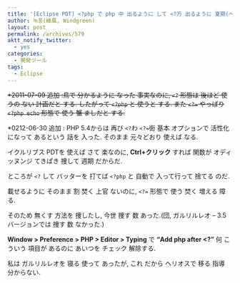 ```yaml
---
title: '[Eclipse PDT] <?php で php 中 出るように して <?万 出るように 夏期(ヘリオス &#8211; 3.6バージョンだけ なり)'
author: 녹풍(綠風, Windgreen)
layout: post
permalink: /archives/579
aktt_notify_twitter:
  - yes
categories:
  - 開発ツール
tags:
  - Eclipse
---
```

<del datetime="2012-06-29T15:14:03+00:00">*2011-07-09 追加 :鳥で 分かるように なった 事実なのに, <code>&lt;?</code> 形態は 後ほど 使うの ない 計画だと する. したがって <code>&lt;?php</code> と 使うと する. また <code>&lt;?=</code> やっぱり <code>&lt;?php echo</code> 形態で 使う 蟹 ましだと する.</del>

*0212-06-30 追加 : PHP 5.4からは 再び `<?`わ `<?=`街 基本 オプションで 活性化になって あるという 話を 入った. そのまま 元々どおり 使えば なる.

イクルリブス PDTを 使えば さて 楽なのに, **Ctrl+クリック** すれば 関数が オディッヌンジ てきぱき 捜して 週期 だからだ.

ところが `<?` して バッターを 打てば `<?php` と 自動で 入って行って 捨てる のだ.

載せるように そのまま 割 焚く 上官 ないのに, `<?=` 形態で 使う 焚く 増える 障る.

そのため 無くす 方法を 捜したし, 今世 捜す 数 あった.(団, ガルリルレオ &#8211; 3.5バージョンでは 捜す 数 なかった.)

**Window > Preference > PHP > Editor > Typing** で **&#8220;Add php after <?&#8221;** 何 こういう 項目が あるのに あいつを チェック 解除する.

私は ガルリルレオを 寝る 使って あったが, これ だから ヘリオスで 移る 指導 分からない.